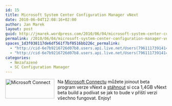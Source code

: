 ```yaml
---
id: 15
title: Microsoft System Center Configuration Manager vNext
date: 2010-06-04T12:08:16+02:00
author: Jan Marek
layout: post
guid: http://jmarek.wordpress.com/2010/06/04/microsoft-system-center-configuration-manager-vnext
permalink: /2010/06/04/microsoft-system-center-configuration-manager-vnext/
spaces_1d3f038117de6df561f7bf0516bb226c_permalink:
  - "http://cid-6e7b9216726d07b8.users.api.live.net/Users(7961117391414167480)/Blogs('6E7B9216726D07B8!242')/Entries('6E7B9216726D07B8!346')?authkey=EpZNAU0huAk%24"
  - "http://cid-6e7b9216726d07b8.users.api.live.net/Users(7961117391414167480)/Blogs('6E7B9216726D07B8!242')/Entries('6E7B9216726D07B8!346')?authkey=EpZNAU0huAk%24"
categories:
  - Nezařazené
  - SC Configuration Manager
---
```

<div id="msgcns!6E7B9216726D07B8!346" class="bvMsg">
  <p>
    <img style="display:inline;margin:0 10px 10px 0;" border="0" alt="Microsoft Connect" align="left" src="https://connect.microsoft.com/images/msconnect_logo.png" width="153" height="61" />Na <a href="https://connect.microsoft.com/ConfigurationManagervnext" target="_blank">Microsoft Connectu</a> můžete joinout beta program verze vNext a <a href="https://connect.microsoft.com/ConfigurationManagervnext" target="_blank">stáhnout</a> si cca 1,4GB vNext beta build a podívat se jak to bude v příští verzi všechno fungovat. Enjoy!
  </p>
</div>